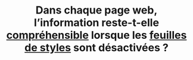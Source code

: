 ---
title: Dans chaque page web, l’information reste-t-elle [compréhensible](#comprehensible-ordre-de-lecture) lorsque les [feuilles de styles](#feuille-de-style) sont désactivées ?
---